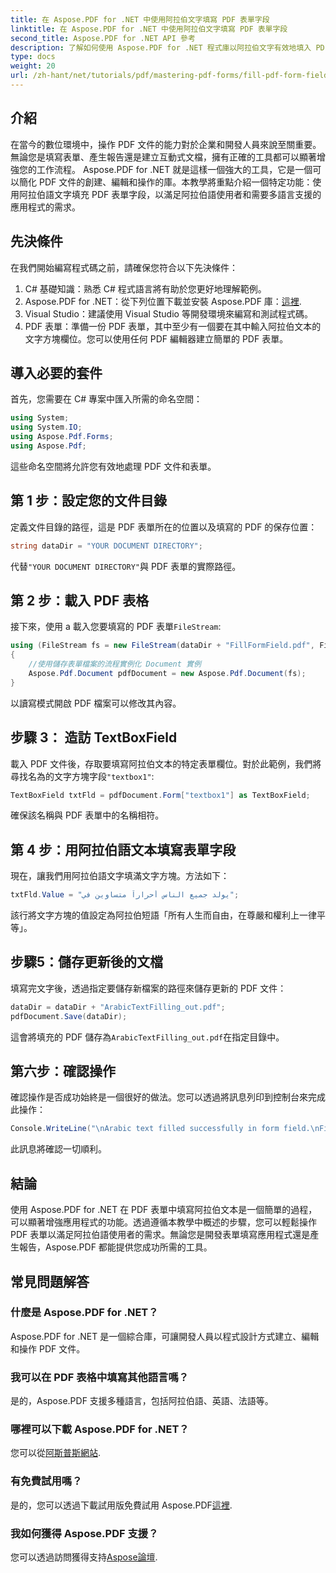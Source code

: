 ```yaml
---
title: 在 Aspose.PDF for .NET 中使用阿拉伯文字填寫 PDF 表單字段
linktitle: 在 Aspose.PDF for .NET 中使用阿拉伯文字填寫 PDF 表單字段
second_title: Aspose.PDF for .NET API 參考
description: 了解如何使用 Aspose.PDF for .NET 程式庫以阿拉伯文字有效地填入 PDF 表單欄位。本逐步教學將引導您完成設定流程和編碼範例。
type: docs
weight: 20
url: /zh-hant/net/tutorials/pdf/mastering-pdf-forms/fill-pdf-form-fields-with-arabic-text/
---
```

## 介紹

在當今的數位環境中，操作 PDF 文件的能力對於企業和開發人員來說至關重要。無論您是填寫表單、產生報告還是建立互動式文檔，擁有正確的工具都可以顯著增強您的工作流程。 Aspose.PDF for .NET 就是這樣一個強大的工具，它是一個可以簡化 PDF 文件的創建、編輯和操作的庫。本教學將重點介紹一個特定功能：使用阿拉伯語文字填充 PDF 表單字段，以滿足阿拉伯語使用者和需要多語言支援的應用程式的需求。

## 先決條件

在我們開始編寫程式碼之前，請確保您符合以下先決條件：

1. C# 基礎知識：熟悉 C# 程式語言將有助於您更好地理解範例。
2. Aspose.PDF for .NET：從下列位置下載並安裝 Aspose.PDF 庫：[這裡](https://releases.aspose.com/pdf/net/).
3. Visual Studio：建議使用 Visual Studio 等開發環境來編寫和測試程式碼。
4. PDF 表單：準備一份 PDF 表單，其中至少有一個要在其中輸入阿拉伯文本的文字方塊欄位。您可以使用任何 PDF 編輯器建立簡單的 PDF 表單。

## 導入必要的套件

首先，您需要在 C# 專案中匯入所需的命名空間：

```csharp
using System;
using System.IO;
using Aspose.Pdf.Forms;
using Aspose.Pdf;
```

這些命名空間將允許您有效地處理 PDF 文件和表單。

## 第 1 步：設定您的文件目錄

定義文件目錄的路徑，這是 PDF 表單所在的位置以及填寫的 PDF 的保存位置：

```csharp
string dataDir = "YOUR DOCUMENT DIRECTORY";
```

代替`"YOUR DOCUMENT DIRECTORY"`與 PDF 表單的實際路徑。

## 第 2 步：載入 PDF 表格

接下來，使用 a 載入您要填寫的 PDF 表單`FileStream`:

```csharp
using (FileStream fs = new FileStream(dataDir + "FillFormField.pdf", FileMode.Open, FileAccess.ReadWrite))
{
    //使用儲存表單檔案的流程實例化 Document 實例
    Aspose.Pdf.Document pdfDocument = new Aspose.Pdf.Document(fs);
}
```

以讀寫模式開啟 PDF 檔案可以修改其內容。

## 步驟 3： 造訪 TextBoxField

載入 PDF 文件後，存取要填寫阿拉伯文本的特定表單欄位。對於此範例，我們將尋找名為的文字方塊字段`"textbox1"`:

```csharp
TextBoxField txtFld = pdfDocument.Form["textbox1"] as TextBoxField;
```

確保該名稱與 PDF 表單中的名稱相符。

## 第 4 步：用阿拉伯語文本填寫表單字段

現在，讓我們用阿拉伯語文字填滿文字方塊。方法如下：

```csharp
txtFld.Value = "يولد جميع الناس أحراراً متساوين في";
```

該行將文字方塊的值設定為阿拉伯短語「所有人生而自由，在尊嚴和權利上一律平等」。

## 步驟5：儲存更新後的文檔

填寫完文字後，透過指定要儲存新檔案的路徑來儲存更新的 PDF 文件：

```csharp
dataDir = dataDir + "ArabicTextFilling_out.pdf";
pdfDocument.Save(dataDir);
```

這會將填充的 PDF 儲存為`ArabicTextFilling_out.pdf`在指定目錄中。

## 第六步：確認操作

確認操作是否成功始終是一個很好的做法。您可以透過將訊息列印到控制台來完成此操作：

```csharp
Console.WriteLine("\nArabic text filled successfully in form field.\nFile saved at " + dataDir);
```

此訊息將確認一切順利。

## 結論

使用 Aspose.PDF for .NET 在 PDF 表單中填寫阿拉伯文本是一個簡單的過程，可以顯著增強應用程式的功能。透過遵循本教學中概述的步驟，您可以輕鬆操作 PDF 表單以滿足阿拉伯語使用者的需求。無論您是開發表單填寫應用程式還是產生報告，Aspose.PDF 都能提供您成功所需的工具。

## 常見問題解答

### 什麼是 Aspose.PDF for .NET？
Aspose.PDF for .NET 是一個綜合庫，可讓開發人員以程式設計方式建立、編輯和操作 PDF 文件。

### 我可以在 PDF 表格中填寫其他語言嗎？
是的，Aspose.PDF 支援多種語言，包括阿拉伯語、英語、法語等。

### 哪裡可以下載 Aspose.PDF for .NET？
您可以從[阿斯普斯網站](https://releases.aspose.com/pdf/net/).

### 有免費試用嗎？
是的，您可以透過下載試用版免費試用 Aspose.PDF[這裡](https://releases.aspose.com/).

### 我如何獲得 Aspose.PDF 支援？
您可以透過訪問獲得支持[Aspose論壇](https://forum.aspose.com/c/pdf/10).